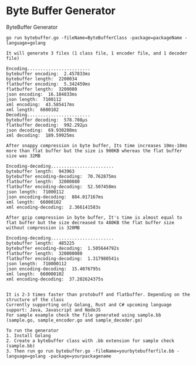 # Byte Buffer Generator
ByteBuffer Generator

    go run bytebuffer.go -fileName=ByteBufferClass -package=packageName -language=golang
    
    It will generate 3 files (1 class file, 1 encoder file, and 1 decoder file)
    
    Encoding........................
    bytebuffer encoding:  2.457833ms
    bytebuffer length:  2200034
    flatbuffer encoding:  5.342459ms
    flatbuffer length:  3200080
    json encoding:  16.184833ms
    json length:  7100112
    xml encoding:  43.585417ms
    xml length:  6600102
    Decoding........................
    bytebuffer decoding:  578.708µs
    flatbuffer decoding:  992.292µs
    json decoding:  69.930208ms
    xml decoding:  189.59925ms

    After snappy compression in byte buffer, Its time increases 10ms-18ms more than flat buffer but the size is 900KB whereas the flat buffer size was 32MB
    
    Encoding-decoding........................
    bytebuffer length:  943963
    bytebuffer encoding-decoding:  70.762875ms
    flatbuffer length:  32000080
    flatbuffer encoding-decoding:  52.507458ms
    json length:  71000112
    json encoding-decoding:  884.017167ms
    xml length:  66000102
    xml encoding-decoding:  2.366141583s

    After gzip compression in byte buffer, It's time is almost equal to flat buffer but the size decreased to 480KB the flat buffer size without compression is 320MB
    
    Encoding-decoding........................
    bytebuffer length:  485225
    bytebuffer encoding-decoding:  1.505644792s
    flatbuffer length:  320000080
    flatbuffer encoding-decoding:  1.317980541s
    json length:  710000112
    json encoding-decoding:  15.4076795s
    xml length:  660000102
    xml encoding-decoding:  37.202624375s

    
    It is 2-3 times faster than protobuff and flatbuffer. Depending on the structure of the class
    Currently supporting only Golang, Rust and C# upcoming language support: Java, Javascript and NodeJS
    For sample example check the file generated using sample.bb (sample.go, sample_encoder.go and sample_decoder.go)

    To run the generator
    1. Install Golang
    2. Create a bytebuffer class with .bb extension for sample check (sample.bb)
    3. Then run go run bytebuffer.go -fileName=yourbytebufferfile.bb -language=golang -package=yourpackagename
